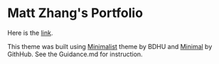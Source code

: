 # Matt Zhang's Portfolio

Here is the [link](https://mattkczhang.github.io/mattzhang/).

This theme was built using [Minimalist](https://github.com/BDHU/minimalist) theme by BDHU and [Minimal](https://github.com/pages-themes/minimal) by GithHub. See the Guidance.md for instruction. 
